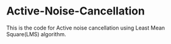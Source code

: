 # Active-Noise-Cancellation
This is the code for Active noise cancellation using Least Mean Square(LMS) algorithm.
